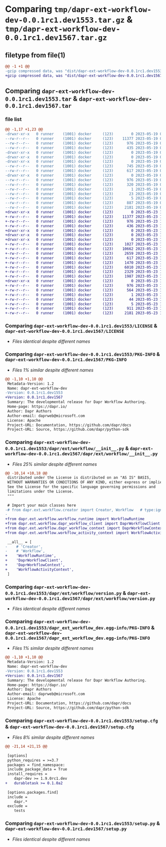 # Comparing `tmp/dapr-ext-workflow-dev-0.0.1rc1.dev1553.tar.gz` & `tmp/dapr-ext-workflow-dev-0.0.1rc1.dev1567.tar.gz`

## filetype from file(1)

```diff
@@ -1 +1 @@
-gzip compressed data, was "dist/dapr-ext-workflow-dev-0.0.1rc1.dev1553.tar", last modified: Fri May 19 00:30:26 2023, max compression
+gzip compressed data, was "dist/dapr-ext-workflow-dev-0.0.1rc1.dev1567.tar", last modified: Tue May 23 16:52:48 2023, max compression
```

## Comparing `dapr-ext-workflow-dev-0.0.1rc1.dev1553.tar` & `dapr-ext-workflow-dev-0.0.1rc1.dev1567.tar`

### file list

```diff
@@ -1,17 +1,23 @@
-drwxr-xr-x   0 runner    (1001) docker     (123)        0 2023-05-19 00:30:26.000000 dapr-ext-workflow-dev-0.0.1rc1.dev1553/
--rw-r--r--   0 runner    (1001) docker     (123)    11377 2023-05-19 00:30:06.000000 dapr-ext-workflow-dev-0.0.1rc1.dev1553/LICENSE
--rw-r--r--   0 runner    (1001) docker     (123)      976 2023-05-19 00:30:26.000000 dapr-ext-workflow-dev-0.0.1rc1.dev1553/PKG-INFO
--rw-r--r--   0 runner    (1001) docker     (123)      435 2023-05-19 00:30:06.000000 dapr-ext-workflow-dev-0.0.1rc1.dev1553/README.rst
-drwxr-xr-x   0 runner    (1001) docker     (123)        0 2023-05-19 00:30:26.000000 dapr-ext-workflow-dev-0.0.1rc1.dev1553/dapr/
-drwxr-xr-x   0 runner    (1001) docker     (123)        0 2023-05-19 00:30:26.000000 dapr-ext-workflow-dev-0.0.1rc1.dev1553/dapr/ext/
-drwxr-xr-x   0 runner    (1001) docker     (123)        0 2023-05-19 00:30:26.000000 dapr-ext-workflow-dev-0.0.1rc1.dev1553/dapr/ext/workflow/
--rw-r--r--   0 runner    (1001) docker     (123)      745 2023-05-19 00:30:06.000000 dapr-ext-workflow-dev-0.0.1rc1.dev1553/dapr/ext/workflow/__init__.py
--rw-r--r--   0 runner    (1001) docker     (123)      617 2023-05-19 00:30:06.000000 dapr-ext-workflow-dev-0.0.1rc1.dev1553/dapr/ext/workflow/version.py
-drwxr-xr-x   0 runner    (1001) docker     (123)        0 2023-05-19 00:30:26.000000 dapr-ext-workflow-dev-0.0.1rc1.dev1553/dapr_ext_workflow_dev.egg-info/
--rw-r--r--   0 runner    (1001) docker     (123)      976 2023-05-19 00:30:26.000000 dapr-ext-workflow-dev-0.0.1rc1.dev1553/dapr_ext_workflow_dev.egg-info/PKG-INFO
--rw-r--r--   0 runner    (1001) docker     (123)      320 2023-05-19 00:30:26.000000 dapr-ext-workflow-dev-0.0.1rc1.dev1553/dapr_ext_workflow_dev.egg-info/SOURCES.txt
--rw-r--r--   0 runner    (1001) docker     (123)        1 2023-05-19 00:30:26.000000 dapr-ext-workflow-dev-0.0.1rc1.dev1553/dapr_ext_workflow_dev.egg-info/dependency_links.txt
--rw-r--r--   0 runner    (1001) docker     (123)       23 2023-05-19 00:30:26.000000 dapr-ext-workflow-dev-0.0.1rc1.dev1553/dapr_ext_workflow_dev.egg-info/requires.txt
--rw-r--r--   0 runner    (1001) docker     (123)        5 2023-05-19 00:30:26.000000 dapr-ext-workflow-dev-0.0.1rc1.dev1553/dapr_ext_workflow_dev.egg-info/top_level.txt
--rw-r--r--   0 runner    (1001) docker     (123)      887 2023-05-19 00:30:26.000000 dapr-ext-workflow-dev-0.0.1rc1.dev1553/setup.cfg
--rw-r--r--   0 runner    (1001) docker     (123)     2181 2023-05-19 00:30:06.000000 dapr-ext-workflow-dev-0.0.1rc1.dev1553/setup.py
+drwxr-xr-x   0 runner    (1001) docker     (123)        0 2023-05-23 16:52:48.000000 dapr-ext-workflow-dev-0.0.1rc1.dev1567/
+-rw-r--r--   0 runner    (1001) docker     (123)    11377 2023-05-23 16:52:19.000000 dapr-ext-workflow-dev-0.0.1rc1.dev1567/LICENSE
+-rw-r--r--   0 runner    (1001) docker     (123)      976 2023-05-23 16:52:48.000000 dapr-ext-workflow-dev-0.0.1rc1.dev1567/PKG-INFO
+-rw-r--r--   0 runner    (1001) docker     (123)      436 2023-05-23 16:52:19.000000 dapr-ext-workflow-dev-0.0.1rc1.dev1567/README.rst
+drwxr-xr-x   0 runner    (1001) docker     (123)        0 2023-05-23 16:52:48.000000 dapr-ext-workflow-dev-0.0.1rc1.dev1567/dapr/
+drwxr-xr-x   0 runner    (1001) docker     (123)        0 2023-05-23 16:52:48.000000 dapr-ext-workflow-dev-0.0.1rc1.dev1567/dapr/ext/
+drwxr-xr-x   0 runner    (1001) docker     (123)        0 2023-05-23 16:52:48.000000 dapr-ext-workflow-dev-0.0.1rc1.dev1567/dapr/ext/workflow/
+-rw-r--r--   0 runner    (1001) docker     (123)     1027 2023-05-23 16:52:19.000000 dapr-ext-workflow-dev-0.0.1rc1.dev1567/dapr/ext/workflow/__init__.py
+-rw-r--r--   0 runner    (1001) docker     (123)    10662 2023-05-23 16:52:19.000000 dapr-ext-workflow-dev-0.0.1rc1.dev1567/dapr/ext/workflow/dapr_workflow_client.py
+-rw-r--r--   0 runner    (1001) docker     (123)     2659 2023-05-23 16:52:19.000000 dapr-ext-workflow-dev-0.0.1rc1.dev1567/dapr/ext/workflow/dapr_workflow_context.py
+-rw-r--r--   0 runner    (1001) docker     (123)      617 2023-05-23 16:52:19.000000 dapr-ext-workflow-dev-0.0.1rc1.dev1567/dapr/ext/workflow/version.py
+-rw-r--r--   0 runner    (1001) docker     (123)     1470 2023-05-23 16:52:19.000000 dapr-ext-workflow-dev-0.0.1rc1.dev1567/dapr/ext/workflow/workflow_activity_context.py
+-rw-r--r--   0 runner    (1001) docker     (123)     6010 2023-05-23 16:52:19.000000 dapr-ext-workflow-dev-0.0.1rc1.dev1567/dapr/ext/workflow/workflow_context.py
+-rw-r--r--   0 runner    (1001) docker     (123)     2329 2023-05-23 16:52:19.000000 dapr-ext-workflow-dev-0.0.1rc1.dev1567/dapr/ext/workflow/workflow_runtime.py
+-rw-r--r--   0 runner    (1001) docker     (123)     1987 2023-05-23 16:52:19.000000 dapr-ext-workflow-dev-0.0.1rc1.dev1567/dapr/ext/workflow/workflow_state.py
+drwxr-xr-x   0 runner    (1001) docker     (123)        0 2023-05-23 16:52:48.000000 dapr-ext-workflow-dev-0.0.1rc1.dev1567/dapr_ext_workflow_dev.egg-info/
+-rw-r--r--   0 runner    (1001) docker     (123)      976 2023-05-23 16:52:48.000000 dapr-ext-workflow-dev-0.0.1rc1.dev1567/dapr_ext_workflow_dev.egg-info/PKG-INFO
+-rw-r--r--   0 runner    (1001) docker     (123)      564 2023-05-23 16:52:48.000000 dapr-ext-workflow-dev-0.0.1rc1.dev1567/dapr_ext_workflow_dev.egg-info/SOURCES.txt
+-rw-r--r--   0 runner    (1001) docker     (123)        1 2023-05-23 16:52:48.000000 dapr-ext-workflow-dev-0.0.1rc1.dev1567/dapr_ext_workflow_dev.egg-info/dependency_links.txt
+-rw-r--r--   0 runner    (1001) docker     (123)       44 2023-05-23 16:52:48.000000 dapr-ext-workflow-dev-0.0.1rc1.dev1567/dapr_ext_workflow_dev.egg-info/requires.txt
+-rw-r--r--   0 runner    (1001) docker     (123)        5 2023-05-23 16:52:48.000000 dapr-ext-workflow-dev-0.0.1rc1.dev1567/dapr_ext_workflow_dev.egg-info/top_level.txt
+-rw-r--r--   0 runner    (1001) docker     (123)      911 2023-05-23 16:52:48.000000 dapr-ext-workflow-dev-0.0.1rc1.dev1567/setup.cfg
+-rw-r--r--   0 runner    (1001) docker     (123)     2181 2023-05-23 16:52:19.000000 dapr-ext-workflow-dev-0.0.1rc1.dev1567/setup.py
```

### Comparing `dapr-ext-workflow-dev-0.0.1rc1.dev1553/LICENSE` & `dapr-ext-workflow-dev-0.0.1rc1.dev1567/LICENSE`

 * *Files identical despite different names*

### Comparing `dapr-ext-workflow-dev-0.0.1rc1.dev1553/PKG-INFO` & `dapr-ext-workflow-dev-0.0.1rc1.dev1567/PKG-INFO`

 * *Files 1% similar despite different names*

```diff
@@ -1,10 +1,10 @@
 Metadata-Version: 1.2
 Name: dapr-ext-workflow-dev
-Version: 0.0.1rc1.dev1553
+Version: 0.0.1rc1.dev1567
 Summary: The developmental release for Dapr Workflow Authoring.
 Home-page: https://dapr.io/
 Author: Dapr Authors
 Author-email: daprweb@microsoft.com
 License: Apache
 Project-URL: Documentation, https://github.com/dapr/docs
 Project-URL: Source, https://github.com/dapr/python-sdk
```

### Comparing `dapr-ext-workflow-dev-0.0.1rc1.dev1553/dapr/ext/workflow/__init__.py` & `dapr-ext-workflow-dev-0.0.1rc1.dev1567/dapr/ext/workflow/__init__.py`

 * *Files 25% similar despite different names*

```diff
@@ -10,14 +10,18 @@
 distributed under the License is distributed on an "AS IS" BASIS,
 WITHOUT WARRANTIES OR CONDITIONS OF ANY KIND, either express or implied.
 See the License for the specific language governing permissions and
 limitations under the License.
 """
 
 # Import your main classes here
-# from dapr.ext.workflow.creator import Creator, Workflow   # type:ignore
-
+from dapr.ext.workflow.workflow_runtime import WorkflowRuntime
+from dapr.ext.workflow.dapr_workflow_client import DaprWorkflowClient
+from dapr.ext.workflow.dapr_workflow_context import DaprWorkflowContext
+from dapr.ext.workflow.workflow_activity_context import WorkflowActivityContext
 
 __all__ = [
-    # 'Creator',
-    # 'Workflow',
+    'WorkflowRuntime',
+    'DaprWorkflowClient',
+    'DaprWorkflowContext',
+    'WorkflowActivityContext',
 ]
```

### Comparing `dapr-ext-workflow-dev-0.0.1rc1.dev1553/dapr/ext/workflow/version.py` & `dapr-ext-workflow-dev-0.0.1rc1.dev1567/dapr/ext/workflow/version.py`

 * *Files identical despite different names*

### Comparing `dapr-ext-workflow-dev-0.0.1rc1.dev1553/dapr_ext_workflow_dev.egg-info/PKG-INFO` & `dapr-ext-workflow-dev-0.0.1rc1.dev1567/dapr_ext_workflow_dev.egg-info/PKG-INFO`

 * *Files 1% similar despite different names*

```diff
@@ -1,10 +1,10 @@
 Metadata-Version: 1.2
 Name: dapr-ext-workflow-dev
-Version: 0.0.1rc1.dev1553
+Version: 0.0.1rc1.dev1567
 Summary: The developmental release for Dapr Workflow Authoring.
 Home-page: https://dapr.io/
 Author: Dapr Authors
 Author-email: daprweb@microsoft.com
 License: Apache
 Project-URL: Documentation, https://github.com/dapr/docs
 Project-URL: Source, https://github.com/dapr/python-sdk
```

### Comparing `dapr-ext-workflow-dev-0.0.1rc1.dev1553/setup.cfg` & `dapr-ext-workflow-dev-0.0.1rc1.dev1567/setup.cfg`

 * *Files 8% similar despite different names*

```diff
@@ -21,14 +21,15 @@
 
 [options]
 python_requires = >=3.7
 packages = find_namespace:
 include_package_data = True
 install_requires = 
 	dapr-dev >= 1.9.0rc1.dev
+	durabletask >= 0.1.0a2
 
 [options.packages.find]
 include = 
 	dapr.*
 exclude = 
 	tests
```

### Comparing `dapr-ext-workflow-dev-0.0.1rc1.dev1553/setup.py` & `dapr-ext-workflow-dev-0.0.1rc1.dev1567/setup.py`

 * *Files identical despite different names*

